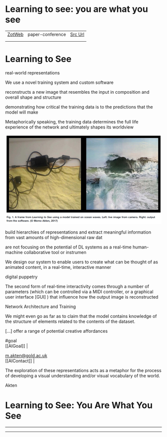 
# Learning to see: you are what you see
|       |       |       |
|  ---  |  ---  |  ---  |
|   [ZotWeb](http://zotero.org/users/180474/items/IN9DFCGU)    | paper-conference      | [Src Url](http://doi.org/10.1145/3306211.3320143)      |
|       |       |       |
|       |       |       |

Learning to See
===============



real-world representations



We use a novel training system and custom software



reconstructs a new image that resembles the input in composition and overall shape and structure



demonstrating how critical the training data is to the predictions that the model will make



Metaphorically speaking, the training data determines the full life experience of the network and ultimately shapes its worldview





![](12X2gaUoB1TLxb5tWPqq.png)



build hierarchies of representations and extract meaningful information from vast amounts of high-dimensional raw dat



are not focusing on the potential of DL systems as a real-time human-machine collaborative tool or instrumen



We design our system to enable users to create what can be thought of as animated content, in a real-time, interactive manner



digital puppetry



The second form of real-time interactivity comes through a number of parameters (which can be controlled via a MIDI controller, or a graphical user interface [GUI] ) that influence how the output image is reconstructed



Network Architecture and Training



We might even go as far as to claim that the model contains knowledge of the structure of elements related to the contents of the dataset.



 [...] offer a range of potential creative affordances

#goal  
  [[AIGoal]] | 



m.akten@gold.ac.uk  
  [[AIContact]] | 



The exploration of these representations acts as a metaphor for the process of developing a visual understanding and/or visual vocabulary of the world.



Akten



Learning to See: You Are What You See
=====================================






----

----

